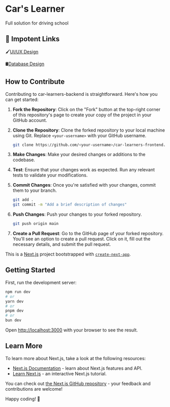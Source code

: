 # Car's Learner

Full solution for driving school

## 🔗 Impotent Links

🖌️[UI/UX Design](https://www.figma.com/file/X0oeoYFLDFftUDQxY2yZIX/car-ui?type=design&node-id=0%3A1&mode=design&t=RGn1N7xw5IrLoNB0-1)

🛢[Database Design](https://www.figma.com/file/1YShedVKEaEKryEHl9LGBJ/Database?type=design&node-id=0%3A1&mode=design&t=dGWibp8RTXRGfTXr-1)

## How to Contribute

Contributing to car-learners-backend is straightforward. Here's how you can get started:

1. **Fork the Repository**: Click on the "Fork" button at the top-right corner of this repository's page to create your copy of the project in your GitHub account.

2. **Clone the Repository**: Clone the forked repository to your local machine using Git. Replace `<your-username>` with your GitHub username.

   ```bash
   git clone https://github.com/<your-username>/car-learners-frontend.git
   ```

3. **Make Changes**: Make your desired changes or additions to the codebase.

4. **Test**: Ensure that your changes work as expected. Run any relevant tests to validate your modifications.

5. **Commit Changes**: Once you're satisfied with your changes, commit them to your branch.

   ```bash
   git add .
   git commit -m "Add a brief description of changes"
   ```

6. **Push Changes**: Push your changes to your forked repository.

   ```bash
   git push origin main
   ```

7. **Create a Pull Request**: Go to the GitHub page of your forked repository. You'll see an option to create a pull request. Click on it, fill out the necessary details, and submit the pull request.

This is a [Next.js](https://nextjs.org/) project bootstrapped with [`create-next-app`](https://github.com/vercel/next.js/tree/canary/packages/create-next-app).

## Getting Started

First, run the development server:

```bash
npm run dev
# or
yarn dev
# or
pnpm dev
# or
bun dev
```

Open [http://localhost:3000](http://localhost:3000) with your browser to see the result.

## Learn More

To learn more about Next.js, take a look at the following resources:

- [Next.js Documentation](https://nextjs.org/docs) - learn about Next.js features and API.
- [Learn Next.js](https://nextjs.org/learn) - an interactive Next.js tutorial.

You can check out [the Next.js GitHub repository](https://github.com/vercel/next.js/) - your feedback and contributions are welcome!

Happy coding! 🚀
